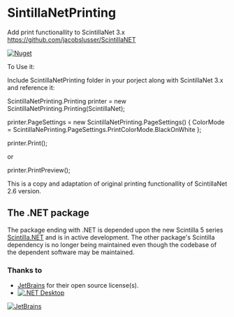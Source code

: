 # SintillaNetPrinting
Add print functionallity to ScintillaNet 3.x https://github.com/jacobslusser/ScintillaNET

[![Nuget](https://img.shields.io/nuget/v/ScintillaNetPrinting.NET)](https://www.nuget.org/packages/ScintillaNetPrinting.NET/)

To Use it:

Include ScintillaNetPrinting folder in your porject along with ScintillaNet 3.x and reference it:


ScintillaNetPrinting.Printing printer = new ScintillaNetPrinting.Printing(ScintillaNet);

printer.PageSettings = new ScintillaNetPrinting.PageSettings() 
{ 
    ColorMode = ScintillaNePrinting.PageSettings.PrintColorMode.BlackOnWhite 
};

printer.Print();

or

printer.PrintPreview();

This is a copy and adaptation of original printing functionallity of ScintillaNet 2.6 version.


## The .NET package
The package ending with .NET is depended upon the new Scintilla 5 series [Scintilla.NET](https://www.nuget.org/packages/Scintilla.NET/) and is in active development. The other package's Scintilla dependency is no longer being maintained even though the codebase of the dependent software may be maintained.

### Thanks to
* [JetBrains](https://www.jetbrains.com/?from=ScintillaNetPrinting) for their open source license(s).
* [![.NET Desktop](https://github.com/VPKSoft/SintillaNetPrinting/actions/workflows/dotnet-desktop.yml/badge.svg)](https://github.com/VPKSoft/SintillaNetPrinting/actions/workflows/dotnet-desktop.yml)

[![JetBrains](http://www.vpksoft.net/site/External/JetBrains/jetbrains.svg)](https://www.jetbrains.com/?from=SintillaNetPrinting)
